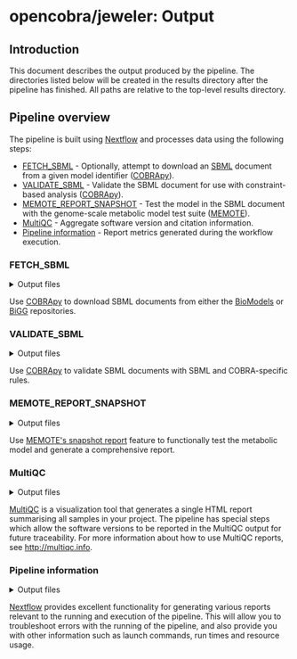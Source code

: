 # opencobra/jeweler: Output

## Introduction

This document describes the output produced by the pipeline. The directories listed below will be created in the results directory after the pipeline has finished. All paths are relative to the top-level results directory.

## Pipeline overview

The pipeline is built using [Nextflow](https://www.nextflow.io/) and processes data using the following steps:

- [FETCH_SBML](#fetch_sbml) - Optionally, attempt to download an [SBML](https://sbml.org/) document from a given model identifier ([COBRApy](https://opencobra.github.io/cobrapy/)).
- [VALIDATE_SBML](#validate_sbml) - Validate the SBML document for use with constraint-based analysis ([COBRApy](https://opencobra.github.io/cobrapy/)).
- [MEMOTE_REPORT_SNAPSHOT](#memote_report_snapshot) - Test the model in the SBML document with the genome-scale metabolic model test suite ([MEMOTE](https://memote.io)).
- [MultiQC](#multiqc) - Aggregate software version and citation information.
- [Pipeline information](#pipeline-information) - Report metrics generated during the workflow execution.

### FETCH_SBML

<details markdown="1">
<summary>Output files</summary>

- `sbml/`
  - `*.sbml.gz`: Compressed SBML document that contains the requested metabolic model.

</details>

Use [COBRApy](https://cobrapy.readthedocs.io/en/latest/autoapi/cobra/io/web/index.html) to download SBML documents from either the [BioModels](https://www.ebi.ac.uk/biomodels/) or [BiGG](http://bigg.ucsd.edu/) repositories.

### VALIDATE_SBML

<details markdown="1">
<summary>Output files</summary>

- `validation/`
  - `*.json.gz`: Compressed JSON report of all warning and error messages related to the SBML and model validation.

</details>

Use [COBRApy](https://cobrapy.readthedocs.io/en/latest/autoapi/cobra/io/sbml/index.html#cobra.io.sbml.validate_sbml_model) to validate SBML documents with SBML and COBRA-specific rules.

### MEMOTE_REPORT_SNAPSHOT

<details markdown="1">
<summary>Output files</summary>

- `memote/report_snapshot/`
  - `*.html`: A self-contained, comprehensive HTML document describing the metabolic model test results. Can be viewed in your browser.

</details>

Use [MEMOTE's snapshot report](https://memote.readthedocs.io/en/latest/getting_started.html#snapshot) feature to functionally test the metabolic model and generate a comprehensive report.

### MultiQC

<details markdown="1">
<summary>Output files</summary>

- `multiqc/`
  - `multiqc_report.html`: a standalone HTML file that can be viewed in your web browser.
  - `multiqc_data/`: directory containing parsed statistics from the different tools used in the pipeline.
  - `multiqc_plots/`: directory containing static images from the report in various formats.

</details>

[MultiQC](http://multiqc.info) is a visualization tool that generates a single HTML report summarising all samples in your project. The pipeline has special steps which allow the software versions to be reported in the MultiQC output for future traceability. For more information about how to use MultiQC reports, see <http://multiqc.info>.

### Pipeline information

<details markdown="1">
<summary>Output files</summary>

- `pipeline_info/`
  - Reports generated by Nextflow: `execution_report.html`, `execution_timeline.html`, `execution_trace.txt` and `pipeline_dag.dot`/`pipeline_dag.svg`.
  - Reports generated by the pipeline: `pipeline_report.html`, `pipeline_report.txt` and `software_versions.yml`. The `pipeline_report*` files will only be present if the `--email` / `--email_on_fail` parameter's are used when running the pipeline.
  - Reformatted samplesheet files used as input to the pipeline: `samplesheet.valid.csv`.

</details>

[Nextflow](https://www.nextflow.io/docs/latest/tracing.html) provides excellent functionality for generating various reports relevant to the running and execution of the pipeline. This will allow you to troubleshoot errors with the running of the pipeline, and also provide you with other information such as launch commands, run times and resource usage.
